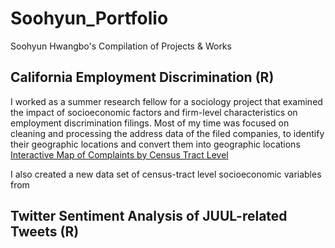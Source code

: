 # Soohyun_Portfolio
Soohyun Hwangbo's Compilation of Projects &amp; Works

## California Employment Discrimination (R)
I worked as a summer research fellow for a sociology project that examined the impact of socioeconomic factors and firm-level characteristics on employment discrimination filings.
Most of my time was focused on cleaning and processing the address data of the filed companies, to identify their geographic locations and convert them into geographic locations
[Interactive Map of Complaints by Census Tract Level](file:///C:/Users/Soohyun%20Hwangbo/Dropbox/0%20Kinga%20and%20Sanaz/Discrimination_Project/Map%20Visualizations/case_by_ctract.html)

I also created a new data set of census-tract level socioeconomic variables from 


## Twitter Sentiment Analysis of JUUL-related Tweets (R)

